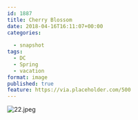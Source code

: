 ```yaml
---
id: 1887
title: Cherry Blossom
date: 2018-04-16T16:11:07+00:00
categories: 
  
  - snapshot
tags:
  - DC
  - Spring
  - vacation
format: image
published: true
feature: https://via.placeholder.com/500
---
```

![22.jpeg](https://claycarson.net/wp-content/uploads/2018/04/22.jpeg)
<!--more-->